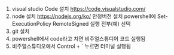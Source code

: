 1. visual studio Code 설치 https://code.visualstudio.com/
2. node 설치 https://nodejs.org/ko/ 안정버전 설치
powershell에 Set-ExecutionPolicy RemoteSigned 실행 전부(예) 선택
3. git 설치
4. powershell에서 code라고 치면 비주얼스튜디어 코드 실행됨
5. 비주얼스튜디오에서 Control + ` 누르면 터미널 실행됨
